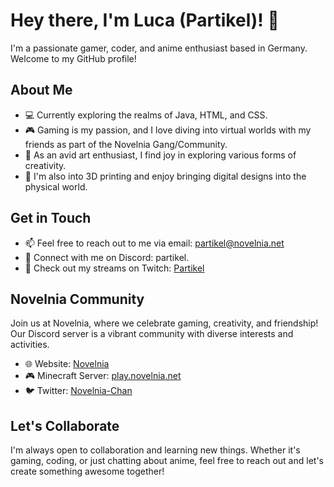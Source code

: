 # Hey there, I'm Luca (Partikel)! 👋

I'm a passionate gamer, coder, and anime enthusiast based in Germany. Welcome to my GitHub profile!

## About Me

- 💻 Currently exploring the realms of Java, HTML, and CSS.
- 🎮 Gaming is my passion, and I love diving into virtual worlds with my friends as part of the Novelnia Gang/Community.
- 🎨 As an avid art enthusiast, I find joy in exploring various forms of creativity.
- 🌌 I'm also into 3D printing and enjoy bringing digital designs into the physical world.

## Get in Touch

- 📫 Feel free to reach out to me via email: [partikel@novelnia.net](mailto:partikel@novelnia.net)
- 💬 Connect with me on Discord: partikel.
- 🎥 Check out my streams on Twitch: [Partikel](https://twitch.tv/partikel)

## Novelnia Community

Join us at Novelnia, where we celebrate gaming, creativity, and friendship! Our Discord server is a vibrant community with diverse interests and activities.

- 🌐 Website: [Novelnia](https://novelnia.net)
- 🎮 Minecraft Server: [play.novelnia.net](https://play.novelnia.net)
- 🐦 Twitter: [Novelnia-Chan]([https://twitter.com/Novelnia](https://twitter.com/Novelniachan))

## Let's Collaborate

I'm always open to collaboration and learning new things. Whether it's gaming, coding, or just chatting about anime, feel free to reach out and let's create something awesome together!

